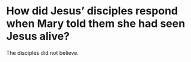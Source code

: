 # How did Jesus’ disciples respond when Mary told them she had seen Jesus alive?

The disciples did not believe.

